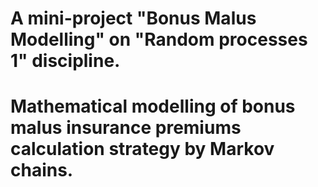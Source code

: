 
# A mini-project "Bonus Malus Modelling" on "Random processes 1" discipline.
# Mathematical modelling of bonus malus insurance premiums calculation strategy by Markov chains.